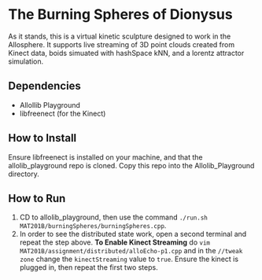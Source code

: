 # The Burning Spheres of Dionysus
As it stands, this is a virtual kinetic sculpture designed to work in the Allosphere. It supports live streaming of 3D point clouds created from Kinect data, boids simuated with hashSpace kNN, and a lorentz attractor simulation.
## Dependencies
 * Allollib Playground
 * libfreenect (for the Kinect)
## How to Install
Ensure libfreenect is installed on your machine, and that the allolib_playground repo is cloned. Copy this repo into the Allolib_Playground directory.
## How to Run
1) CD to allolib_playground, then use the command `./run.sh MAT201B/burningSpheres/burningSpheres.cpp`.
2) In order to see the distributed state work, open a second terminal and repeat the step above.
**To Enable Kinect Streaming** do `vim MAT201B/assignment/distributed/alloEcho-p1.cpp` and in the `//tweak zone` change the `kinectStreaming` value to `true`. Ensure the kinect is plugged in, then repeat the first two steps.
